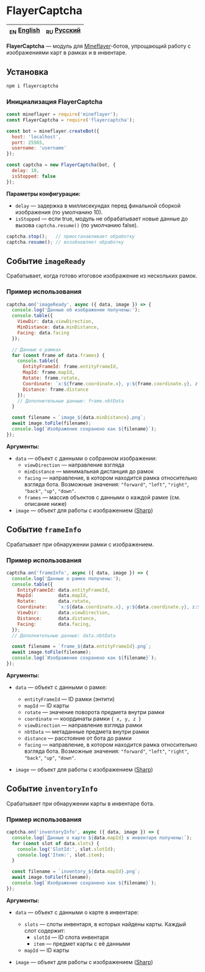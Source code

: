 # FlayerCaptcha

| <sub>EN</sub> [English](README.md) | <sub>RU</sub> [Русский](README_ru.md) |
|---------------------------------------|--------------------------------------|

**FlayerCaptcha** — модуль для [Mineflayer](https://github.com/PrismarineJS/mineflayer)-ботов, упрощающий работу с изображениями карт в рамках и в инвентаре.

## Установка

```sh
npm i flayercaptcha
```

### Инициализация FlayerCaptcha

```js
const mineflayer = require('mineflayer');
const FlayerCaptcha = require('flayercaptcha');

const bot = mineflayer.createBot({ 
  host: 'localhost', 
  port: 25565, 
  username: 'username'
});

const captcha = new FlayerCaptcha(bot, {
  delay: 10,
  isStopped: false
});
```

**Параметры конфигурации:**

- `delay` — задержка в миллисекундах перед финальной сборкой изображения (по умолчанию 10).
- `isStopped` — если true, модуль не обрабатывает новые данные до вызова `captcha.resume()` (по умолчанию false).

```js
captcha.stop();   // приостанавливает обработку
captcha.resume(); // возобновляет обработку
```

## Событие `imageReady`

Срабатывает, когда готово итоговое изображение из нескольких рамок.

### Пример использования

```js
captcha.on('imageReady', async ({ data, image }) => {
  console.log('Данные об изображении получены:');
  console.table({
    ViewDir: data.viewDirection,
    MinDistance: data.minDistance,
    Facing: data.facing
  });

  // Данные о рамках
  for (const frame of data.frames) {
    console.table({
      EntityFrameId: frame.entityFrameId,
      MapId: frame.mapId,
      Rotate: frame.rotate,
      Coordinate: `x:${frame.coordinate.x}, y:${frame.coordinate.y}, z:${frame.coordinate.z}`,
      Distance: frame.distance
    });
    // Дополнительные данные: frame.nbtData
  }

  const filename = `image_${data.minDistance}.png`;
  await image.toFile(filename);
  console.log(`Изображение сохранено как ${filename}`);
});
```

**Аргументы:**

- `data` — объект с данными о собранном изображении:
  - `viewDirection` — направление взгляда
  - `minDistance` — минимальная дистанция до рамок
  - `facing` — направление, в котором находится рамка относительно взгляда бота. Возможные значения: `"forward"`, `"left"`, `"right"`, `"back"`, `"up"`, `"down"`.
  - `frames` — массив объектов с данными о каждой рамке (см. описание ниже)
- `image` — объект для работы с изображением ([Sharp](https://github.com/lovell/sharp))

## Событие `frameInfo`

Срабатывает при обнаружении рамки с изображением.

### Пример использования

```js
captcha.on('frameInfo', async ({ data, image }) => {
  console.log('Данные о рамке получены:');
  console.table({
    EntityFrameId: data.entityFrameId,
    MapId:         data.mapId,
    Rotate:        data.rotate,
    Coordinate:    `x:${data.coordinate.x}, y:${data.coordinate.y}, z:${data.coordinate.z}`,
    ViewDir:       data.viewDirection,
    Distance:      data.distance,
    Facing:        data.facing,
  });
  // Дополнительные данные: data.nbtData

  const filename = `frame_${data.entityFrameId}.png`;
  await image.toFile(filename);
  console.log(`Изображение сохранено как ${filename}`);
});
```

**Аргументы:**

- `data` — объект с данными о рамке:
  - `entityFrameId` — ID рамки (энтити)
  - `mapId` — ID карты
  - `rotate` — значение поворота предмета внутри рамки
  - `coordinate` — координаты рамки `{ x, y, z }`
  - `viewDirection` — направление взгляда рамки
  - `nbtData` — метаданные предмета внутри рамки
  - `distance` — расстояние от бота до рамки
  - `facing` — направление, в котором находится рамка относительно взгляда бота. Возможные значения: `"forward"`, `"left"`, `"right"`, `"back"`, `"up"`, `"down"`.

- `image` — объект для работы с изображением ([Sharp](https://github.com/lovell/sharp))

## Событие `inventoryInfo`

Срабатывает при обнаружении карты в инвентаре бота.

### Пример использования

```js
captcha.on('inventoryInfo', async ({ data, image }) => {
  console.log(`Данные о карте ${data.mapId} в инвентаре получены:`);
  for (const slot of data.slots) {
    console.log('SlotId:', slot.slotId);
    console.log('Item:', slot.item);
  }

  const filename = `inventory_${data.mapId}.png`;
  await image.toFile(filename);
  console.log(`Изображение сохранено как ${filename}`);
});
```

**Аргументы:**

- `data` — объект с данными о карте в инвентаре:
  - `slots` — слоты инвентаря, в которых найдены карты. Каждый слот содержит:
    - `slotId` — ID слота инвентаря
    - `item` — предмет карты с её данными
  - `mapId` — ID карты

- `image` — объект для работы с изображением ([Sharp](https://github.com/lovell/sharp))
